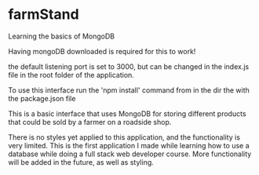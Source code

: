 # farmStand
Learning the basics of MongoDB

Having mongoDB downloaded is required for this to work!

the default listening port is set to 3000, but can be changed in the index.js file in the root folder of the application.

To use this interface run the 'npm install' command from in the dir the with the package.json file


This is a basic interface that uses MongoDB for storing different products that could be sold by a farmer on a roadside shop.

There is no styles yet applied to this application, and the functionality is very limited. This is the first application I made while learning how to use a database
while doing a full stack web developer course. More functionality will be added in the future, as well as styling.

